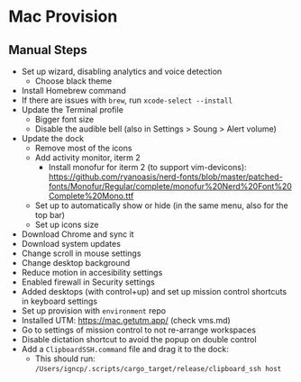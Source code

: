 # Mac Provision

## Manual Steps

- Set up wizard, disabling analytics and voice detection
  - Choose black theme
- Install Homebrew command
- If there are issues with `brew`, run `xcode-select --install`
- Update the Terminal profile
  - Bigger font size
  - Disable the audible bell (also in Settings > Soung > Alert volume)
- Update the dock
  - Remove most of the icons
  - Add activity monitor, iterm 2
      - Install monofur for iterm 2 (to support vim-devicons): https://github.com/ryanoasis/nerd-fonts/blob/master/patched-fonts/Monofur/Regular/complete/monofur%20Nerd%20Font%20Complete%20Mono.ttf
  - Set up to automatically show or hide (in the same menu, also for the top bar)
  - Set up icons size
- Download Chrome and sync it
- Download system updates
- Change scroll in mouse settings
- Change desktop background
- Reduce motion in accesibility settings
- Enabled firewall in Security settings
- Added desktops (with control+up) and set up mission control shortcuts in keyboard settings
- Set up provision with `environment` repo
- Installed UTM: https://mac.getutm.app/ (check vms.md)
- Go to settings of mission control to not re-arrange workspaces
- Disable dictation shortcut to avoid the popup on double control
- Add a `ClipboardSSH.command` file and drag it to the dock:
  - This should run: `/Users/igncp/.scripts/cargo_target/release/clipboard_ssh host`
